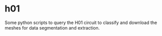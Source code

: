 # h01
Some python scripts to query the H01 circuit to classify and download the meshes for data segmentation and extraction. 
